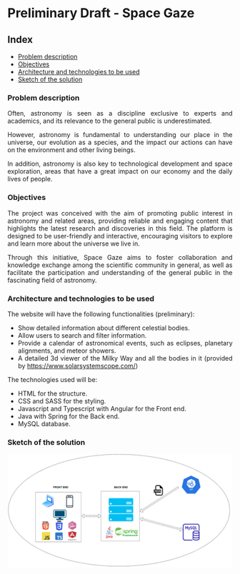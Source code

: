 <div align="justify">

# Preliminary Draft - Space Gaze

## Index

- [Problem description](#problem-description)
- [Objectives](#objectives)
- [Architecture and technologies to be used](#architecture-and-technologies-to-be-used)
- [Sketch of the solution](#sketch-of-the-solution)

### Problem description

Often, astronomy is seen as a discipline exclusive to experts and academics, and its relevance to the general public is underestimated.

However, astronomy is fundamental to understanding our place in the universe, our evolution as a species, and the impact our actions can have on the environment and other living beings.

In addition, astronomy is also key to technological development and space exploration, areas that have a great impact on our economy and the daily lives of people.

### Objectives

The project was conceived with the aim of promoting public interest in astronomy and related areas, providing reliable and engaging content that highlights the latest research and discoveries in this field. The platform is designed to be user-friendly and interactive, encouraging visitors to explore and learn more about the universe we live in.

Through this initiative, Space Gaze aims to foster collaboration and knowledge exchange among the scientific community in general, as well as facilitate the participation and understanding of the general public in the fascinating field of astronomy.

### Architecture and technologies to be used

The website will have the following functionalities (preliminary):

- Show detailed information about different celestial bodies.
- Allow users to search and filter information.
- Provide a calendar of astronomical events, such as eclipses, planetary alignments, and meteor showers.
- A detailed 3d viewer of the Milky Way and all the bodies in it (provided by https://www.solarsystemscope.com/)

The technologies used will be:

- HTML for the structure.
- CSS and SASS for the styling.
- Javascript and Typescript with Angular for the Front end.
- Java with Spring for the Back end.
- MySQL database.

### Sketch of the solution

<div align="center">

![Application draft](../../img/draft.png)

</div>

</div>
